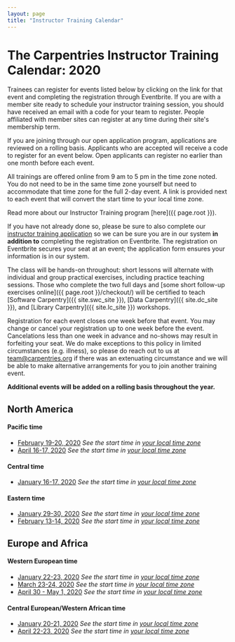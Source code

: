 ```yaml
---
layout: page
title: "Instructor Training Calendar"
---
```



# The Carpentries Instructor Training Calendar: 2020

Trainees can register for events listed below by clicking on the link for that event and completing the registration through Eventbrite.  If you are with a member site ready to schedule your instructor training session, you should have received an email with a code for your team to register. People affiliated with member sites can register at any time during their site's membership term.

If you are joining through our open application program, applications are reviewed on a rolling basis.  Applicants who are accepted will receive a code to register for an event below.  Open applicants can register no earlier than one month before each event.

All trainings are offered online from 9 am to 5 pm in the time zone noted.  You do not need to be in the same time zone yourself but need to accommodate that time zone for the full 2-day event. A link is provided next to each event that will convert the start time to your local time zone.

Read more about our Instructor Training program [here]({{ page.root }}).

If you have not already done so, please be sure to also complete our [instructor training application](https://amy.carpentries.org/forms/request_training/) so we can be sure you are in our system **in addition to** completing the registration on Eventbrite. The registration on Eventbrite secures your seat at an event; the application form ensures your information is in our system.    

The class will be hands-on throughout:
short lessons will alternate with individual and group practical exercises,
including practice teaching sessions.
Those who complete the two full days
and [some short follow-up exercises online]({{ page.root }}/checkout/)
will be certified to teach [Software Carpentry]({{ site.swc_site }}), [Data Carpentry]({{ site.dc_site }}), and [Library Carpentry]({{ site.lc_site }}) workshops.

Registration for each event closes one week before that event. You may change or cancel your registration up to one week before the event. Cancelations less than one week in advance and no-shows may result in forfeiting your seat.  We do make exceptions to this policy in limited circumstances (e.g. illness), so please do reach out to us at [team@carpentries.org](mailto:team@carpentries.org) if there was an extenuating circumstance and we will be able to make alternative arrangements for you to join another training event.

**Additional events will be added on a rolling basis throughout the year.**

## North America

#### Pacific time
* [February 19-20, 2020](https://www.eventbrite.com/e/online-instructor-training-february-19-20-2020-n-america-pacific-time-tickets-83636510053) *See the start time in [your local time zone](https://www.timeanddate.com/worldclock/fixedtime.html?msg=Instructor+Training+2020-02-19-PST&iso=20200219T09&p1=137&ah=8)*
* [April 16-17, 2020](https://www.eventbrite.com/e/online-instructor-training-april-16-17-2020-n-america-pacific-time-tickets-83638497999) *See the start time in [your local time zone](https://www.timeanddate.com/worldclock/fixedtime.html?msg=Instructor+Training+2020-04-16-PST&iso=20200416T09&p1=137&ah=8)*

#### Central time
* [January 16-17, 2020](https://www.eventbrite.com/e/online-instructor-training-january-16-17-2020-n-america-central-time-tickets-83631003583) *See the start time in [your local time zone](https://www.timeanddate.com/worldclock/fixedtime.html?msg=Instructor+Training+2020-01-16-CST&iso=20200116T09&p1=64&ah=8)*

#### Eastern time
* [January 29-30, 2020](https://www.eventbrite.com/e/online-instructor-training-january-29-30-n-america-eastern-time-tickets-83631408795) *See the start time in [your local time zone](https://www.timeanddate.com/worldclock/fixedtime.html?msg=Instructor+Training+2020-01-29-EST&iso=20200129T09&p1=179&ah=8)*
* [February 13-14, 2020](https://www.eventbrite.com/e/online-instructor-training-february-13-14-2020-n-america-eastern-time-tickets-83631422837) *See the start time in [your local time zone](https://www.timeanddate.com/worldclock/fixedtime.html?msg=Instructor+Training%2C+2020-02-13-EST&iso=20200213T09&p1=179&ah=8)*

## Europe and Africa

#### Western European time

* [January 22-23, 2020](https://www.eventbrite.com/e/online-instructor-training-january-22-23-greenwich-mean-time-tickets-83631296459) *See the start time in [your local time zone](https://www.timeanddate.com/worldclock/fixedtime.html?msg=Instructor+Training+2020-01-22-GMT&iso=20200122T09&p1=136&ah=8)*
* [March 23-24, 2020](https://www.eventbrite.com/e/online-instructor-training-march-23-24-2020-greenwich-mean-time-tickets-83637691587) *See the start time in [your local time zone](https://www.timeanddate.com/worldclock/fixedtime.html?msg=Instructor+Training%2C+2020-03-22-GMT&iso=20200323T09&p1=136&ah=8)*
* [April 30 - May 1, 2020](https://www.eventbrite.com/e/online-instructor-training-april-30-may-1-western-european-time-tickets-84737485099) *See the start time in [your local time zone](https://www.timeanddate.com/worldclock/fixedtime.html?msg=Instructor+Training+2020-04-30-BST&iso=20200430T09&p1=1440&ah=8)*

#### Central European/Western African time

* [January 20-21, 2020](https://www.eventbrite.com/e/online-instructor-training-january-20-21-2020-central-european-time-tickets-83631264363) *See the start time in [your local time zone](https://www.timeanddate.com/worldclock/fixedtime.html?msg=Instructor+Training%2C+2020-01-20-CEST&iso=20200120T09&p1=195&ah=8)*
* [April 22-23, 2020](https://www.eventbrite.com/e/online-instructor-training-april-22-23-2020-central-european-time-tickets-83638889169) *See the start time in [your local time zone](https://www.timeanddate.com/worldclock/fixedtime.html?msg=Instructor+Training%2C+2020-04-22-CET&iso=20200422T09&p1=195&ah=8)*

